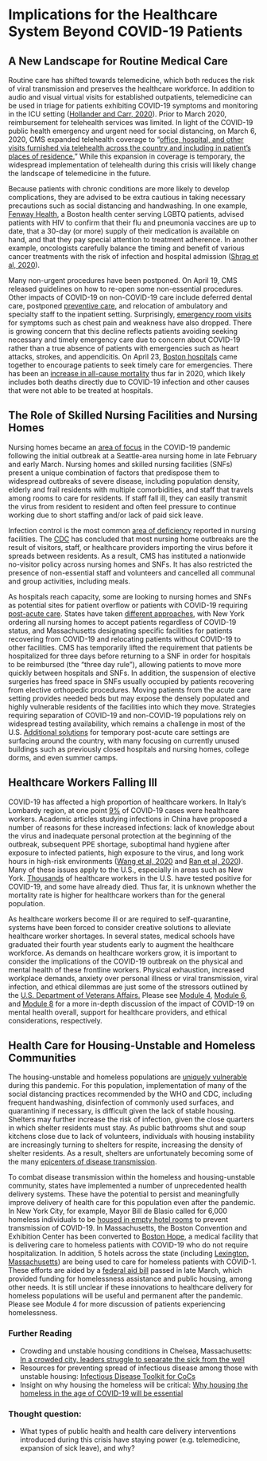 # Implications for the Healthcare System Beyond COVID-19 Patients

## A New Landscape for Routine Medical Care

Routine care has shifted towards telemedicine, which both reduces the risk of viral transmission and preserves the healthcare workforce. In addition to audio and visual virtual visits for established outpatients, telemedicine can be used in triage for patients exhibiting COVID-19 symptoms and monitoring in the ICU setting \([Hollander and Carr, 2020](https://www.nejm.org/doi/full/10.1056/NEJMp2003539)\). Prior to March 2020, reimbursement for telehealth services was limited. In light of the COVID-19 public health emergency and urgent need for social distancing, on March 6, 2020, CMS expanded telehealth coverage to “[office, hospital, and other visits furnished via telehealth across the country and including in patient’s places of residence.](https://www.cms.gov/newsroom/fact-sheets/medicare-telemedicine-health-care-provider-fact-sheet)” While this expansion in coverage is temporary, the widespread implementation of telehealth during this crisis will likely change the landscape of telemedicine in the future.

Because patients with chronic conditions are more likely to develop complications, they are advised to be extra cautious in taking necessary precautions such as social distancing and handwashing. In one example, [Fenway Health](https://fenwayhealth.org/fenway-health-policy-brief-outlines-impact-of-covid-19-on-people-living-with-hiv-and-lgbtqia-people/), a Boston health center serving LGBTQ patients, advised patients with HIV to confirm that their flu and pneumonia vaccines are up to date, that a 30-day \(or more\) supply of their medication is available on hand, and that they pay special attention to treatment adherence. In another example, oncologists carefully balance the timing and benefit of various cancer treatments with the risk of infection and hospital admission \([Shrag et al, 2020](https://jamanetwork.com/journals/jama/fullarticle/2764728)\).

Many non-urgent procedures have been postponed. On April 19, CMS released guidelines on how to re-open some non-essential procedures. Other impacts of COVID-19 on non-COVID-19 care include deferred dental care, postponed [preventive care](https://www.reuters.com/article/us-health-coronavirus-usa-screenings-exc/exclusive-us-medical-testing-cancer-screenings-plunge-during-coronavirus-outbreak-data-firm-analysis-idUSKCN22A0DY), and relocation of ambulatory and specialty staff to the inpatient setting. Surprisingly, [emergency room visits](https://www.cnbc.com/2020/04/14/doctors-worry-the-coronavirus-is-keeping-patients-away-from-us-hospitals-as-er-visits-drop-heart-attacks-dont-stop.html) for symptoms such as chest pain and weakness have also dropped. There is growing concern that this decline reflects patients avoiding seeking necessary and timely emergency care due to concern about COVID-19 rather than a true absence of patients with emergencies such as heart attacks, strokes, and appendicitis. On April 23, [Boston hospitals](https://www.youtube.com/watch?v=1-m0Q7Motak) came together to encourage patients to seek timely care for emergencies. There has been an [increase in all-cause mortality](https://www.nytimes.com/interactive/2020/04/21/world/coronavirus-missing-deaths.html) thus far in 2020, which likely includes both deaths directly due to COVID-19 infection and other causes that were not able to be treated at hospitals.

## The Role of Skilled Nursing Facilities and Nursing Homes

Nursing homes became an [area of focus](https://jamanetwork.com/channels/health-forum/fullarticle/2763666) in the COVID-19 pandemic following the initial outbreak at a Seattle-area nursing home in late February and early March. Nursing homes and skilled nursing facilities \(SNFs\) present a unique combination of factors that predispose them to widespread outbreaks of severe disease, including population density, elderly and frail residents with multiple comorbidities, and staff that travels among rooms to care for residents. If staff fall ill, they can easily transmit the virus from resident to resident and often feel pressure to continue working due to short staffing and/or lack of paid sick leave. 

Infection control is the most common [area of deficiency](https://www.kff.org/medicaid/issue-brief/data-note-how-might-coronavirus-affect-residents-in-nursing-facilities/) reported in nursing facilities. The [CDC](https://www.cdc.gov/coronavirus/2019-ncov/healthcare-facilities/prevent-spread-in-long-term-care-facilities.html) has concluded that most nursing home outbreaks are the result of visitors, staff, or healthcare providers importing the virus before it spreads between residents. As a result, CMS has instituted a nationwide no-visitor policy across nursing homes and SNFs. It has also restricted the presence of non-essential staff and volunteers and cancelled all communal and group activities, including meals. 

As hospitals reach capacity, some are looking to nursing homes and SNFs as potential sites for patient overflow or patients with COVID-19 requiring [post-acute care](https://jamanetwork.com/journals/jama/fullarticle/2763818). States have taken [different approaches](https://www.forbes.com/sites/howardgleckman/2020/03/31/states-are-beginning-to-move-covid-19-patients-from-hospitals-to-nursing-facilities/#158c53994401), with New York ordering all nursing homes to accept patients regardless of COVID-19 status, and Massachusetts designating specific facilities for patients recovering from COVID-19 and relocating patients without COVID-19 to other facilities. CMS has temporarily lifted the requirement that patients be hospitalized for three days before returning to a SNF in order for hospitals to be reimbursed \(the “three day rule”\), allowing patients to move more quickly between hospitals and SNFs. In addition, the suspension of elective surgeries has freed space in SNFs usually occupied by patients recovering from elective orthopedic procedures. Moving patients from the acute care setting provides needed beds but may expose the densely populated and highly vulnerable residents of the facilities into which they move. Strategies requiring separation of COVID-19 and non-COVID-19 populations rely on widespread testing availability, which remains a challenge in most of the U.S. [Additional solutions](https://khn.org/news/coronavirus-patients-caught-in-conflict-between-hospital-and-nursing-homes/) for temporary post-acute care settings are surfacing around the country, with many focusing on currently unused buildings such as previously closed hospitals and nursing homes, college dorms, and even summer camps.

## Healthcare Workers Falling Ill

COVID-19 has affected a high proportion of healthcare workers. In Italy’s Lombardy region, at one point [9%](https://www.icn.ch/news/high-proportion-healthcare-workers-covid-19-italy-stark-warning-world-protecting-nurses-and) of COVID-19 cases were healthcare workers. Academic articles studying infections in China have proposed a number of reasons for these increased infections: lack of knowledge about the virus and inadequate personal protection at the beginning of the outbreak, subsequent PPE shortage, suboptimal hand hygiene after exposure to infected patients, high exposure to the virus, and long work hours in high-risk environments \([Wang et al, 2020](https://www.ncbi.nlm.nih.gov/pmc/articles/PMC7134479/#__ffn_sectitle) and [Ran et al, 2020](https://www.ncbi.nlm.nih.gov/pubmed/32179890)\). Many of these issues apply to the U.S., especially in areas such as New York. [Thousands](https://www.buzzfeednews.com/article/zahrahirji/us-health-care-workers-coronavirus) of healthcare workers in the U.S. have tested positive for COVID-19, and some have already died. Thus far, it is unknown whether the mortality rate is higher for healthcare workers than for the general population.

As healthcare workers become ill or are required to self-quarantine, systems have been forced to consider creative solutions to alleviate healthcare worker shortages. In several states, medical schools have graduated their fourth year students early to augment the healthcare workforce. As demands on healthcare workers grow, it is important to consider the implications of the COVID-19 outbreak on the physical and mental health of these frontline workers. Physical exhaustion, increased workplace demands, anxiety over personal illness or viral transmission, viral infection, and ethical dilemmas are just some of the stressors outlined by the [U.S. Department of Veterans Affairs.](https://www.ptsd.va.gov/covid/COVID_healthcare_workers.asp) Please see [Module 4](https://curriculum.covidstudentresponse.org/module-4-mental-health-in-the-time-of-covid-19), [Module 6](https://curriculum.covidstudentresponse.org/module-6-training-for-clinical-roles/care-for-self-and-others-during-crisis), and [Module 8](https://curriculum.covidstudentresponse.org/module-8-medical-ethics) for a more in-depth discussion of the impact of COVID-19 on mental health overall, support for healthcare providers, and ethical considerations, respectively.

## Health Care for Housing-Unstable and Homeless Communities

The housing-unstable and homeless populations are [uniquely vulnerable](https://www.cdc.gov/coronavirus/2019-ncov/community/homeless-shelters/faqs.html) during this pandemic. For this population, implementation of many of the social distancing practices recommended by the WHO and CDC, including frequent handwashing, disinfection of commonly used surfaces, and quarantining if necessary, is difficult given the lack of stable housing. Shelters may further increase the risk of infection, given the close quarters in which shelter residents must stay. As public bathrooms shut and soup kitchens close due to lack of volunteers, individuals with housing instability are increasingly turning to shelters for respite, increasing the density of shelter residents. As a result, shelters are unfortunately becoming some of the many [epicenters of disease transmission](https://www.nytimes.com/2020/04/13/nyregion/new-york-coronavirus-homeless.html).             

To combat disease transmission within the homeless and housing-unstable community, states have implemented a number of unprecedented health delivery systems. These have the potential to persist and meaningfully improve delivery of health care for this population even after the pandemic. In New York City, for example, Mayor Bill de Blasio called for 6,000 homeless individuals to be [housed in empty hotel rooms](https://ny.curbed.com/2020/4/13/21218888/nyc-coronavirus-homeless-hotel-rooms-shelters) to prevent transmission of COVID-19. In Massachusetts, the Boston Convention and Exhibition Center has been converted to [Boston Hope](https://www.massgeneral.org/news/coronavirus/boston-hope-medical-center-opens), a medical facility that is delivering care to homeless patients with COVID-19 who do not require hospitalization. In addition, 5 hotels across the state \(including [Lexington, Massachusetts](https://lexington.wickedlocal.com/news/20200407/lexington-hotel-to-host-homeless-coronavirus-patients)\) are being used to care for homeless patients with COVID-1. These efforts are aided by a [federal aid bill](https://nlihc.org/resource/congressional-leaders-agree-coronavirus-response-package-funding-homelessness-and-housing) passed in late March, which provided funding for homelessness assistance and public housing, among other needs. It is still unclear if these innovations to healthcare delivery for homeless populations will be useful and permanent after the pandemic. Please see Module 4 for more discussion of patients experiencing homelessness.

### Further Reading

* Crowding and unstable housing conditions in Chelsea, Massachusetts: [In a crowded city, leaders struggle to separate the sick from the well](https://www.nytimes.com/2020/04/25/us/coronavirus-chelsea-massachusetts.html)
* Resources for preventing spread of infectious disease among those with unstable housing: [Infectious Disease Toolkit for CoCs](https://www.hudexchange.info/resource/5985/infectious-disease-toolkit-for-cocs/?utm_source=HUD+Exchange+Mailing+List&utm_campaign=453c25fdc2-Health+Prepare+CoC+3.2.20&utm_medium=email&utm_term=0_f32b935a5f-453c25fdc2-19540589)
* Insight on why housing the homeless will be critical: [Why housing the homeless in the age of COVID-19 will be essential](https://www.forbes.com/sites/anitabartholomew/2020/04/03/why-housing-the-homeless-in-the-age-of-covid-19-is-essential/#334040123284)

### Thought question:

* What types of public health and health care delivery interventions introduced during this crisis have staying power \(e.g. telemedicine, expansion of sick leave\), and why?

